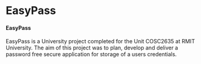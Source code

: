 # EasyPass
<h4>EasyPass</h4>

EasyPass is a University project completed for the Unit COSC2635 at RMIT University. The aim of this project was to plan, develop and deliver a password free secure application for storage of a users credentials.
